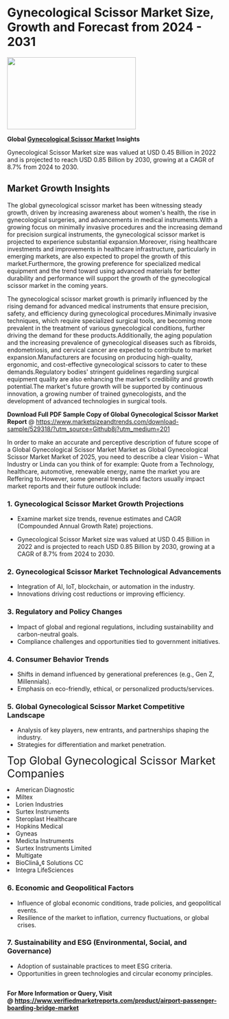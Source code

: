 <H1>Gynecological Scissor Market Size, Growth and Forecast from 2024 - 2031</H1><img class="aligncenter size-medium wp-image-584254" src="https://thirdeyenews.in/wp-content/uploads/2024/09/Global-Market-Research-300x168.jpeg" alt="" width="300" height="168" /><p><strong>Global&nbsp;<a href="https://www.marketsizeandtrends.com/download-sample/529318/?utm_source=Github8j?utm_medium=201">Gynecological Scissor Market</a> Insights</strong></p><p>Gynecological Scissor Market size was valued at USD 0.45 Billion in 2022 and is projected to reach USD 0.85 Billion by 2030, growing at a CAGR of 8.7% from 2024 to 2030.</p><p><h2>Market Growth Insights</h2> <p>The global gynecological scissor market has been witnessing steady growth, driven by increasing awareness about women's health, the rise in gynecological surgeries, and advancements in medical instruments.With a growing focus on minimally invasive procedures and the increasing demand for precision surgical instruments, the gynecological scissor market is projected to experience substantial expansion.Moreover, rising healthcare investments and improvements in healthcare infrastructure, particularly in emerging markets, are also expected to propel the growth of this market.Furthermore, the growing preference for specialized medical equipment and the trend toward using advanced materials for better durability and performance will support the growth of the gynecological scissor market in the coming years.</p> <p>The gynecological scissor market growth is primarily influenced by the rising demand for advanced medical instruments that ensure precision, safety, and efficiency during gynecological procedures.Minimally invasive techniques, which require specialized surgical tools, are becoming more prevalent in the treatment of various gynecological conditions, further driving the demand for these products.Additionally, the aging population and the increasing prevalence of gynecological diseases such as fibroids, endometriosis, and cervical cancer are expected to contribute to market expansion.Manufacturers are focusing on producing high-quality, ergonomic, and cost-effective gynecological scissors to cater to these demands.Regulatory bodies' stringent guidelines regarding surgical equipment quality are also enhancing the market's credibility and growth potential.The market's future growth will be supported by continuous innovation, a growing number of trained gynecologists, and the development of advanced technologies in surgical tools.</p> <p><span class=""><strong>Download Full PDF Sample Copy of Global Gynecological Scissor Market Report</strong> @ <a href="https://www.marketsizeandtrends.com/download-sample/529318/?utm_source=Github8j?utm_medium=201" target="_blank">https://www.marketsizeandtrends.com/download-sample/529318/?utm_source=Github8j?utm_medium=201</a></span></p><p>In order to make an accurate and perceptive description of future scope of a Global&nbsp;Gynecological Scissor Market Market as Global&nbsp;Gynecological Scissor Market Market of 2025, you need to describe a clear Vision &ndash; What Industry or Linda can you think of for example: Quote from a Technology, healthcare, automotive, renewable energy, name the market you are Reffering to.However, some general trends and factors usually impact market reports and their future outlook include:</p><h3>1.&nbsp;<strong>Gynecological Scissor Market Growth Projections</strong></h3><ul><li>Examine market size trends, revenue estimates and CAGR (Compounded Annual Growth Rate) projections.</li><li><p>Gynecological Scissor Market size was valued at USD 0.45 Billion in 2022 and is projected to reach USD 0.85 Billion by 2030, growing at a CAGR of 8.7% from 2024 to 2030.</p></li></ul><h3>2.&nbsp;<strong>Gynecological Scissor Market Technological Advancements</strong></h3><ul><li>Integration of AI, IoT, blockchain, or automation in the industry.</li><li>Innovations driving cost reductions or improving efficiency.</li></ul><h3>3.&nbsp;<strong>Regulatory and Policy Changes</strong></h3><ul><li>Impact of global and regional regulations, including sustainability and carbon-neutral goals.</li><li>Compliance challenges and opportunities tied to government initiatives.</li></ul><h3>4.&nbsp;<strong>Consumer Behavior Trends</strong></h3><ul><li>Shifts in demand influenced by generational preferences (e.g., Gen Z, Millennials).</li><li>Emphasis on eco-friendly, ethical, or personalized products/services.</li></ul><h3>5.&nbsp;<strong>Global Gynecological Scissor Market Competitive Landscape</strong></h3><ul><li>Analysis of key players, new entrants, and partnerships shaping the industry.</li><li>Strategies for differentiation and market penetration.</li></ul><p data-pm-slice="1 1 []"><span style="color: inherit; font-family: inherit; font-size: 25px;">Top Global Gynecological Scissor Market Companies</span></p><div class="" data-test-id=""><p><li>American Diagnostic</li><li> Miltex</li><li> Lorien Industries</li><li> Surtex Instruments</li><li> Steroplast Healthcare</li><li> Hopkins Medical</li><li> Gyneas</li><li> Medicta Instruments</li><li> Surtex Instruments Limited</li><li> Multigate</li><li> BioClinâ„¢ Solutions CC</li><li> Integra LifeSciences</li></p></div><h3>6.&nbsp;<strong>Economic and Geopolitical Factors</strong></h3><ul><li>Influence of global economic conditions, trade policies, and geopolitical events.</li><li>Resilience of the market to inflation, currency fluctuations, or global crises.</li></ul><h3>7.&nbsp;<strong>Sustainability and ESG (Environmental, Social, and Governance)</strong></h3><ul><li>Adoption of sustainable practices to meet ESG criteria.</li><li>Opportunities in green technologies and circular economy principles.</li></ul><h2><strong style="font-size: 14px;">For More Information or Query, Visit @&nbsp;</strong><a style="background-color: #ffffff; font-size: 14px;" href="https://www.marketsizeandtrends.com/report/gynecological-scissor-market/" target="_blank">https://www.verifiedmarketreports.com/product/airport-passenger-boarding-bridge-market</a></h2>